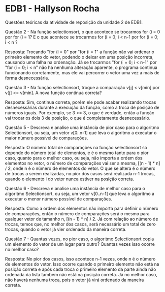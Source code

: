 # EDB1 - Hallyson Rocha
Questões teóricas da atividade de reposição da unidade 2 de EDB1.


Questão 2 -
Na função selectionsort, o que acontece se trocarmos for (i = 0 por for (i = 1? E o que acontece se trocarmos for (i = 0; i < n-1 por for (i = 0; i < n ?

Resposta:
Trocando "for (i = 0" por "for (i = 1" a função não vai ordenar o primeiro elemento do vetor, podendo o deixar em uma posição incorreta, causando uma falha na ordenação.
Já se trocarmos "for (i = 0; i < n-1" por "for (i = 0; i < n" não há nenhuma alteração aparente, o programa continua funcionando corretamente, mas ele vai percorrer o vetor uma vez a mais de forma desnecessária.


Questão 3 -
Na função selectionsort, troque a comparação v[j] < v[min] por v[j] <= v[min]. A nova função continua correta?

Resposta:
Sim, continua correta, porém ele pode acabar realizando trocas desnecessárias durante a execução da função, como a troca de posição de números iguais. Por exemplo, se 3 <= 3, o que é verdade, então a função vai trocar os dois 3 de posição, o que é completamente desnecessário.


Questão 5 -
Descreva e analise uma instância de pior caso para o algoritmo Selectionsort, ou seja, um vetor v[0..n-1] que leva o algoritmo a executar o maior número possível de comparações.

Resposta:
O número total de comparações na função selectionsort só depende do número total de elementos, e é o mesmo tanto para o pior caso, quanto para o melhor caso, ou seja, não importa a ordem dos elementos no vetor, o número de comparações vai ser a mesma, [(n - 1) * n] / 2, onde n é o número de elementos do vetor.
O que se altera é o número de trocas a serem realizadas, no pior dos casos será realizada n-1 trocas, quando o elemento i do vetor nunca estiver na posição correta.


Questão 6 -
Descreva e analise uma instância de melhor caso para o algoritmo Selectionsort, ou seja, um vetor v[0..n-1] que leva o algoritmo a executar o menor número possível de comparações.

Resposta:
Como a ordem dos elementos não importa para definir o número de comparações, então o número de comparações será o mesmo para qualquer vetor de tamanho n, [(n - 1) * n] / 2.
Já com relação ao número de trocas, temos que, no melhor dos casos, será necessário um total de zero trocas, quando o vetor já vier ordenado da maneira correta.


Questão 7 -
Quantas vezes, no pior caso, o algoritmo Selectionsort copia um elemento do vetor de um lugar para outro? Quantas vezes isso ocorre no melhor caso?

Resposta:
No pior dos casos, isso acontece n-1 vezes, onde n é o número de elementos do vetor. Isso ocorre quando o primeiro elemento não está na posição correta e após cada troca o primeiro elemento da parte ainda não ordenada da lista também não está na posição correta. Já no melhor caso, não haverá nenhuma troca, pois o vetor já virá ordenado da maneira correta.
